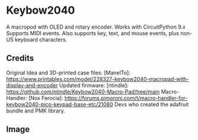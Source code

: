 # Keybow2040
A macropod with OLED and rotary encoder.
Works with CircuitPython 9.x
Supports MIDI events. Also supports key, text, and mouse events, plus non-US keyboard characters.
## Credits
Original Idea and 3D-printed case files: [ManelTo]: https://www.printables.com/model/228327-keybow2040-macropad-with-display-and-encoder
Updated firmware: [ntindle]: https://github.com/ntindle/Keybow2040-Macro-Pad/tree/main
Macro-Handler: [Nox Ferocia]: https://forums.pimoroni.com/t/macro-handler-for-keybow2040-pico-keypad-base-etc/21080
Devs who created the adafruit bundle and PMK library.
## Image
